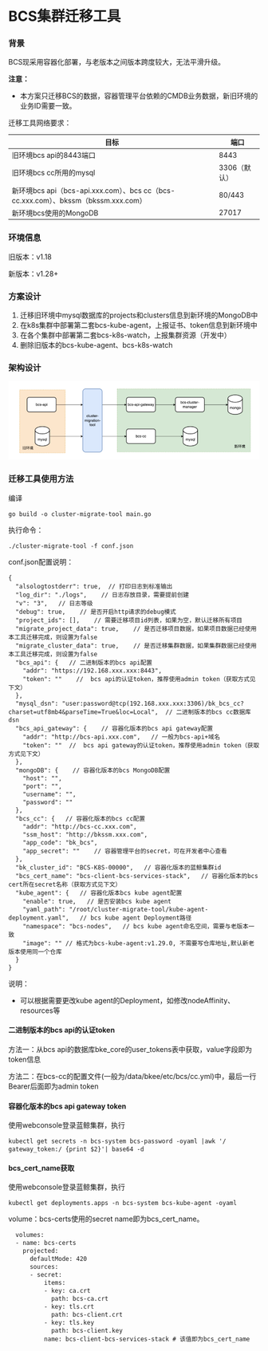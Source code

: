 # BCS集群迁移工具

### 背景

BCS现采用容器化部署，与老版本之间版本跨度较大，无法平滑升级。

**注意：**

- 本方案只迁移BCS的数据，容器管理平台依赖的CMDB业务数据，新旧环境的业务ID需要一致。

迁移工具网络要求：

| 目标                                                         | 端口         |
| ------------------------------------------------------------ | ------------ |
| 旧环境bcs api的8443端口                                      | 8443         |
| 旧环境bcs cc所用的mysql                                      | 3306（默认） |
| 新环境bcs api（bcs-api.xxx.com）、bcs cc（bcs-cc.xxx.com）、bkssm（bkssm.xxx.com） | 80/443       |
| 新环境bcs使用的MongoDB                                       | 27017        |

### 环境信息

旧版本：v1.18

新版本：v1.28+

### 方案设计

1. 迁移旧环境中mysql数据库的projects和clusters信息到新环境的MongoDB中
2. 在k8s集群中部署第二套bcs-kube-agent，上报证书、token信息到新环境中
3. 在各个集群中部署第二套bcs-k8s-watch，上报集群资源（开发中）
4. 删除旧版本的bcs-kube-agent、bcs-k8s-watch

### 架构设计
![img.png](img.png)

### 迁移工具使用方法

编译

```
go build -o cluster-migrate-tool main.go
```

执行命令：

```
./cluster-migrate-tool -f conf.json
```

conf.json配置说明：

```
{
  "alsologtostderr": true,  // 打印日志到标准输出
  "log_dir": "./logs",    // 日志存放目录，需要提前创建
  "v": "3",   // 日志等级
  "debug": true,    // 是否开启http请求的debug模式
  "project_ids": [],    // 需要迁移项目id列表，如果为空，默认迁移所有项目
  "migrate_project_data": true,    // 是否迁移项目数据，如果项目数据已经使用本工具迁移完成，则设置为false
  "migrate_cluster_data": true,    // 是否迁移集群数据，如果集群数据已经使用本工具迁移完成，则设置为false
  "bcs_api": {   // 二进制版本的bcs api配置
    "addr": "https://192.168.xxx.xxx:8443",
    "token": ""    //  bcs api的认证token，推荐使用admin token（获取方式见下文）
  },
  "mysql_dsn": "user:password@tcp(192.168.xxx.xxx:3306)/bk_bcs_cc?charset=utf8mb4&parseTime=True&loc=Local",  // 二进制版本的bcs cc数据库dsn
  "bcs_api_gateway": {    // 容器化版本的bcs api gateway配置
    "addr": "http://bcs-api.xxx.com",   // 一般为bcs-api+域名
    "token": ""  //  bcs api gateway的认证token，推荐使用admin token（获取方式见下文）
  },
  "mongoDB": {    // 容器化版本的bcs MongoDB配置
    "host": "",
    "port": "",
    "username": "",
    "password": ""
  },
  "bcs_cc": {   // 容器化版本的bcs cc配置
    "addr": "http://bcs-cc.xxx.com",
    "ssm_host": "http://bkssm.xxx.com",
    "app_code": "bk_bcs",
    "app_secret": ""    // 容器管理平台的secret，可在开发者中心查看
  },
  "bk_cluster_id": "BCS-K8S-00000",   // 容器化版本的蓝鲸集群id
  "bcs_cert_name": "bcs-client-bcs-services-stack",   // 容器化版本的bcs cert所在secret名称（获取方式见下文）
  "kube_agent": {   // 容器化版本bcs kube agent配置
    "enable": true,   // 是否安装bcs kube agent
    "yaml_path": "/root/cluster-migrate-tool/kube-agent-deployment.yaml",   // bcs kube agent Deployment路径
    "namespace": "bcs-nodes",   // bcs kube agent命名空间，需要与老版本一致
    "image": "" // 格式为bcs-kube-agent:v1.29.0, 不需要写仓库地址,默认新老版本使用同一个仓库
  }
}
```

说明：

- 可以根据需要更改kube agent的Deployment，如修改nodeAffinity、resources等

#### **二进制版本的bcs api的认证token**

方法一：从bcs api的数据库bke_core的user_tokens表中获取，value字段即为token信息

方法二：在bcs-cc的配置文件(一般为/data/bkee/etc/bcs/cc.yml)中，最后一行Bearer后面即为admin token

#### 容器化版本的bcs api gateway token

使用webconsole登录蓝鲸集群，执行

```
kubectl get secrets -n bcs-system bcs-password -oyaml |awk '/  gateway_token:/ {print $2}'| base64 -d
```

#### bcs_cert_name获取

使用webconsole登录蓝鲸集群，执行

```
kubectl get deployments.apps -n bcs-system bcs-kube-agent -oyaml
```

volume：bcs-certs使用的secret name即为bcs_cert_name。

      volumes:
	  - name: bcs-certs
	    projected:
	      defaultMode: 420
	      sources:
	      - secret:
	          items:
	          - key: ca.crt
	            path: bcs-ca.crt
	          - key: tls.crt
	            path: bcs-client.crt
	          - key: tls.key
	            path: bcs-client.key
	          name: bcs-client-bcs-services-stack # 该值即为bcs_cert_name